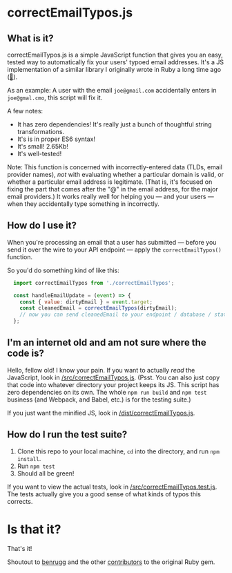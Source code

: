 # correctEmailTypos.js

## What is it?
correctEmailTypos.js is a simple JavaScript function that gives you an easy, tested way to automatically fix your users' typoed email addresses. It's a JS implementation of a similar library I originally wrote in Ruby a long time ago ([🔗](https://github.com/charliepark/fat_fingers)).

As an example: A user with the email `joe@gmail.com` accidentally enters in `joe@gmal.cmo`, this script will fix it.

A few notes:
* It has zero dependencies! It's really just a bunch of thoughtful string transformations.
* It's is in proper ES6 syntax!
* It's small! 2.65Kb!
* It's well-tested!

Note: This function is concerned with incorrectly-entered data (TLDs, email provider names), *not* with evaluating whether a particular domain is valid, or whether a particular email address is legitimate. (That is, it's focused on fixing the part that comes after the "@" in the email address, for the major email providers.) It works really well for helping you — and your users — when they accidentally type something in incorrectly.


## How do I use it?

When you're processing an email that a user has submitted — before you send it over the wire to your API endpoint — apply the `correctEmailTypos()` function.

So you'd do something kind of like this:

```js
  import correctEmailTypos from './correctEmailTypos';

  const handleEmailUpdate = (event) => {
    const { value: dirtyEmail } = event.target;
    const cleanedEmail = correctEmailTypos(dirtyEmail);
    // now you can send cleanedEmail to your endpoint / database / state container / whatever
  };
```

## I'm an internet old and am not sure where the code is?

Hello, fellow old! I know your pain. If you want to actually *read* the JavaScript, look in [/src/correctEmailTypos.js](https://github.com/charliepark/correct_email_typos/blob/master/src/correctEmailTypos.js). (Psst. You can also just copy that code into whatever directory your project keeps its JS. This script has zero dependencies on its own. The whole `npm run build` and `npm test` business (and Webpack, and Babel, etc.) is for the testing suite.)

If you just want the minified JS, look in [/dist/correctEmailTypos.js](https://github.com/charliepark/correct_email_typos/blob/master/dist/correctEmailTypos.js).


## How do I run the test suite?

1. Clone this repo to your local machine, `cd` into the directory, and run `npm install`.
2. Run `npm test`
3. Should all be green!

If you want to view the actual tests, look in [/src/correctEmailTypos.test.js](https://github.com/charliepark/correct_email_typos/blob/master/src/correctEmailTypos.test.js). The tests actually give you a good sense of what kinds of typos this corrects.

# Is that it?

That's it!

Shoutout to [benrugg](https://github.com/benrugg) and the other [contributors](https://github.com/charliepark/fat_fingers/graphs/contributors) to the original Ruby gem.
